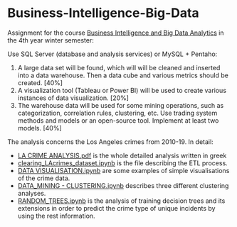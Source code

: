 # Business-Intelligence-Big-Data
Assignment for the course [Business Intelligence and Big Data Analytics](https://www.dept.aueb.gr/en/dmst/content/business-intelligence-and-big-data-analytics) in the 4th year winter semester: 

Use SQL Server (database and analysis services) or MySQL + Pentaho:
1.  A large data set will be found, which will will be cleaned and inserted into a data warehouse. Then a data cube and various metrics should be created. [40%]
2.  A visualization tool (Tableau or Power BI) will be used to create various instances of data visualization. [20%]
3.  The warehouse data will be used for some mining operations, such as categorization, correlation rules, clustering, etc. Use trading system methods and models or an open-source tool. Implement at least two models. [40%]

The analysis concerns the Los Angeles crimes from 2010-19. In detail:
* [LA CRIME ANALYSIS.pdf](https://github.com/stef4k/Business-Intelligence-Big-Data/blob/main/LA%20CRIME%20ANALYSIS.pdf) is the whole detailed analysis written in greek 
* [clearing_LAcrimes_dataset.ipynb](https://github.com/stef4k/Business-Intelligence-Big-Data/blob/main/clearing_LAcrimes_dataset.ipynb) is the file describing the ETL process. 
* [DATA VISUALISATION.ipynb](https://github.com/stef4k/Business-Intelligence-Big-Data/blob/main/DATA%20VISUALISATION.ipynb) are some examples of simple visualisations of the crime data. 
* [DATA_MINING - CLUSTERING.ipynb](https://github.com/stef4k/Business-Intelligence-Big-Data/blob/main/DATA_MINING%20-%20CLUSTERING.ipynb) describes three different clustering analyses. 
* [RANDOM_TREES.ipynb](https://github.com/stef4k/Business-Intelligence-Big-Data/blob/main/RANDOM_TREES.ipynb) is the analysis of training decision trees and its extensions in order to predict the crime type of unique incidents by using the rest information. 
